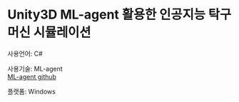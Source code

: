 # Unity3D ML-agent 활용한 인공지능 탁구 머신 시뮬레이션  
사용언어: C#  
  
사용기술: ML-agent  
[ML-agent github](https://github.com/Unity-Technologies/ml-agents)  


  
플랫폼: Windows
